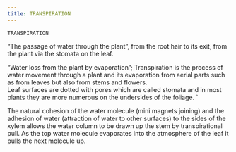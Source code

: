 ```yaml
---
title: TRANSPIRATION
---
```

`TRANSPIRATION`

“The passage of water through the plant”, from the root hair to its exit, from the plant via the stomata on the leaf.


“Water loss from the plant by evaporation”;
Transpiration is the process of water movement through a plant and its evaporation from aerial parts such as from leaves but also from stems and flowers.  
Leaf surfaces are dotted with pores which are called stomata and in most plants they are more numerous on the undersides of the foliage.
`

The natural cohesion of the water molecule (mini magnets joining) and the adhesion of water (attraction of water to other surfaces) to the sides of the xylem allows the water column to be drawn up the stem by transpirational pull.  As the top water molecule evaporates into the atmosphere of the leaf it pulls the next molecule up.
